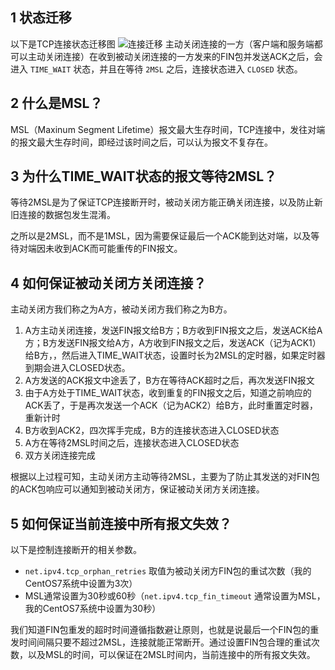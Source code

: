 ## 1 状态迁移
以下是TCP连接状态迁移图
![连接迁移](https://hellobug0.github.io/tcp/png/%E7%8A%B6%E6%80%81%E8%BF%81%E7%A7%BB.png)
主动关闭连接的一方（客户端和服务端都可以主动关闭连接）在收到被动关闭连接的一方发来的FIN包并发送ACK之后，会进入 `TIME_WAIT` 状态，并且在等待 `2MSL` 之后，连接状态进入 `CLOSED` 状态。

## 2 什么是MSL？
MSL（Maxinum Segment Lifetime）报文最大生存时间，TCP连接中，发往对端的报文最大生存时间，即经过该时间之后，可以认为报文不复存在。

## 3 为什么TIME_WAIT状态的报文等待2MSL？
等待2MSL是为了保证TCP连接断开时，被动关闭方能正确关闭连接，以及防止新旧连接的数据包发生混淆。

之所以是2MSL，而不是1MSL，因为需要保证最后一个ACK能到达对端，以及等待对端因未收到ACK而可能重传的FIN报文。

## 4 如何保证被动关闭方关闭连接？
主动关闭方我们称之为A方，被动关闭方我们称之为B方。

1. A方主动关闭连接，发送FIN报文给B方；B方收到FIN报文之后，发送ACK给A方；B方发送FIN报文给A方，A方收到FIN报文之后，发送ACK（记为ACK1）给B方，，然后进入TIME_WAIT状态，设置时长为2MSL的定时器，如果定时器到期会进入CLOSED状态。
2. A方发送的ACK报文中途丢了，B方在等待ACK超时之后，再次发送FIN报文
3. 由于A方处于TIME_WAIT状态，收到重复的FIN报文之后，知道之前响应的ACK丢了，于是再次发送一个ACK（记为ACK2）给B方，此时重置定时器，重新计时
4. B方收到ACK2，四次挥手完成，B方的连接状态进入CLOSED状态
5. A方在等待2MSL时间之后，连接状态进入CLOSED状态
6. 双方关闭连接完成

根据以上过程可知，主动关闭方主动等待2MSL，主要为了防止其发送的对FIN包的ACK包响应可以通知到被动关闭方，保证被动关闭方关闭连接。

## 5 如何保证当前连接中所有报文失效？
以下是控制连接断开的相关参数。
- `net.ipv4.tcp_orphan_retries` 取值为被动关闭方FIN包的重试次数（我的CentOS7系统中设置为3次）
- MSL通常设置为30秒或60秒（`net.ipv4.tcp_fin_timeout` 通常设置为MSL，我的CentOS7系统中设置为30秒）

我们知道FIN包重发的超时时间遵循指数避让原则，也就是说最后一个FIN包的重发时间间隔只要不超过2MSL，连接就能正常断开。通过设置FIN包合理的重试次数，以及MSL的时间，可以保证在2MSL时间内，当前连接中的所有报文失效。
